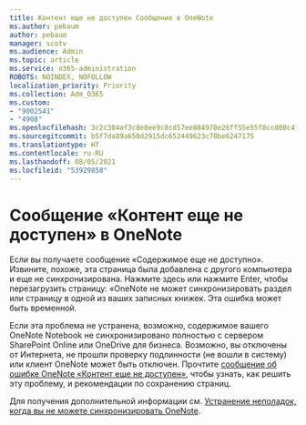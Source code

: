 ```yaml
---
title: Контент еще не доступен Сообщение в OneNote
ms.author: pebaum
author: pebaum
manager: scotv
ms.audience: Admin
ms.topic: article
ms.service: o365-administration
ROBOTS: NOINDEX, NOFOLLOW
localization_priority: Priority
ms.collection: Adm_O365
ms.custom:
- "9002541"
- "4908"
ms.openlocfilehash: 3c2c304af3c8e0ee9c8cd57ee884978e26ff55e55f8ccd00c4f72966186fcd3b
ms.sourcegitcommit: b5f7da89a650d2915dc652449623c78be6247175
ms.translationtype: HT
ms.contentlocale: ru-RU
ms.lasthandoff: 08/05/2021
ms.locfileid: "53929858"
---
```

# <a name="content-not-yet-available-message-in-onenote"></a>Сообщение «Контент еще не доступен» в OneNote

Если вы получаете сообщение «Содержимое еще не доступно». Извините, похоже, эта страница была добавлена с другого компьютера и еще не синхронизирована. Нажмите здесь или нажмите Enter, чтобы перезагрузить страницу: «OneNote не может синхронизировать раздел или страницу в одной из ваших записных книжек. Эта ошибка может быть временной.

Если эта проблема не устранена, возможно, содержимое вашего OneNote Notebook не синхронизировано полностью с сервером SharePoint Online или OneDrive для бизнеса. Возможно, вы отключены от Интернета, не прошли проверку подлинности (не вошли в систему) или клиент OneNote может быть отключен. Прочтите [сообщение об ошибке OneNote «Контент еще не доступен»](https://docs.microsoft.com/office/troubleshoot/onenote/onenote-error-content-not-yet-available), чтобы узнать, как решить эту проблему, и рекомендации по сохранению страниц.

Для получения дополнительной информации см. [Устранение неполадок, когда вы не можете синхронизировать OneNote](https://support.office.com/article/Fix-issues-when-you-can-t-sync-OneNote-299495ef-66d1-448f-90c1-b785a6968d45).
